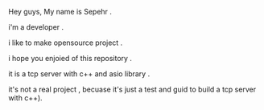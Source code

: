Hey guys, My name is Sepehr .

i'm a developer .

i like to make opensource project . 

i hope you enjoied of this repository . 

it is a tcp server with c++ and asio library . 

it's not a real project , becuase it's just a test and guid to build a tcp server with c++).
